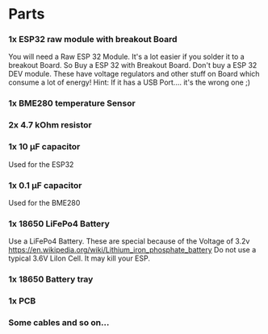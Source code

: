 # Parts

### 1x ESP32 raw module with breakout Board
You will need a Raw ESP 32 Module. It's a lot easier if you solder it to a breakout Board. So Buy a ESP 32 with Breakout Board. 
Don't buy a ESP 32 DEV module. These have voltage regulators and other stuff on Board which consume a lot of energy! Hint: If it has a USB Port.... it's the wrong one ;) 
### 1x BME280 temperature Sensor
### 2x 4.7 kOhm resistor
### 1x 10 µF capacitor
Used for the ESP32
### 1x 0.1 µF capacitor
Used for the BME280
### 1x 18650 LiFePo4 Battery
Use a LiFePo4 Battery. These are special because of the Voltage of 3.2v
https://en.wikipedia.org/wiki/Lithium_iron_phosphate_battery
Do not use a typical 3.6V LiIon Cell. It may kill your ESP.
### 1x 18650 Battery tray
### 1x PCB
### Some cables and so on...
